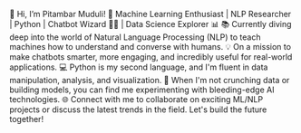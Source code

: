 
👋 Hi, I’m Pitambar Muduli!
🤖 Machine Learning Enthusiast | NLP Researcher | Python  | Chatbot Wizard 🧙‍♂️ | Data Science Explorer 📊
📚 Currently diving deep into the world of Natural Language Processing (NLP) to teach machines how to understand and converse with humans.
💡 On a mission to make chatbots smarter, more engaging, and incredibly useful for real-world applications.
💻 Python is my second language, and I'm fluent in data manipulation, analysis, and visualization.
🔬 When I'm not crunching data or building models, you can find me experimenting with bleeding-edge AI technologies.
🌐 Connect with me to collaborate on exciting ML/NLP projects or discuss the latest trends in the field. Let's build the future together!



<!---
Pitambar206/Pitambar206 is a ✨ special ✨ repository because its `README.md` (this file) appears on your GitHub profile.
You can click the Preview link to take a look at your changes.
--->
